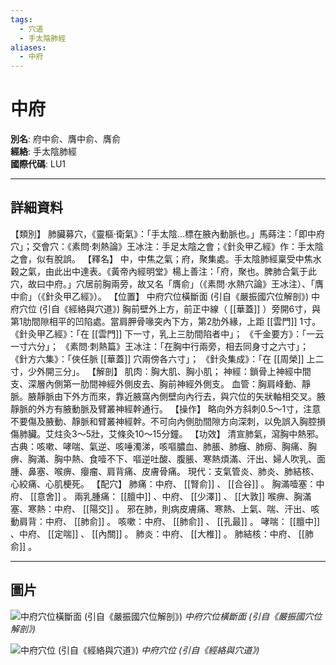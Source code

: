 ```yaml
---
tags:
  - 穴道
  - 手太陰肺經
aliases:
  - 中府
---
```


# 中府

**別名**: 府中俞、膺中俞、膺俞  
**經絡**: 手太陰肺經  
**國際代碼**: LU1  

---

## 詳細資料
【類別】
肺臟募穴，《靈樞‧衛氣》：「手太陰…標在腋內動脈也。」馬蒔注：「即中府穴」；交會穴：《素問‧刺熱論》王冰注：手足太陰之會；《針灸甲乙經》作：手太陰之會，似有脫誤。
【釋名】
中，中焦之氣；府，聚集處。手太陰肺經稟受中焦水穀之氣，由此出中達表。《黃帝內經明堂》楊上善注：「府，聚也。脾肺合氣于此穴，故曰中府。」穴居前胸兩旁，故又名「膺俞」（《素問‧水熱穴論》王冰注）、「膺中俞」（《針灸甲乙經》）。
【位置】
中府穴位橫斷面 (引自《嚴振國穴位解剖》)
中府穴位 (引自《經絡與穴道》)
胸前壁外上方，前正中線（ [[華蓋]] ）旁開6寸，與第1肋間隙相平的凹陷處。當肩胛骨喙突內下方，第2肋外緣，上距 [[雲門]] 1寸。
《針灸甲乙經》：「在 [[雲門]] 下一寸，乳上三肋間陷者中」；
《千金要方》：「一云一寸六分」；
《素問‧刺熱篇》王冰注：「在胸中行兩旁，相去同身寸之六寸」；
《針方六集》：「俠任脈 [[華蓋]] 穴兩傍各六寸」；
《針灸集成》：「在 [[周榮]] 上二寸，少外開三分」。
【解剖】
肌肉：胸大肌、胸小肌；
神經：鎖骨上神經中間支、深層內側第一肋間神經外側皮去、胸前神經外側支。
血管：胸肩峰動、靜脈。腋靜脈由下外方而來，靠近腋窩內側壁向內行去，與穴位的矢狀軸相交叉。腋靜脈的外方有腋動脈及臂叢神經幹通行。
【操作】
略向外方斜刺0.5～1寸，注意不要傷及腋動、靜脈和臂叢神經幹。不可向內側肋間隙方向深刺，以免誤入胸腔損傷肺臟。艾炷灸3～5壯，艾條灸10～15分鐘。
【功效】
清宣肺氣，瀉胸中熱邪。
古典：咳嗽、哮喘、氣逆、咳唾濁涕，咳嘔膿血、肺脹、肺癰、肺癆、胸痛、胸痹、胸滿、胸中熱、食噎不下、嘔逆吐酸、腹脹、寒熱煩滿、汗出、婦人吹乳、面腫、鼻塞、喉痹、癭瘤、肩背痛、皮膚骨痛。
現代：支氣管炎、肺炎、肺結核、心絞痛、心肌梗死。
【配穴】
肺痛：中府、 [[腎俞]] 、 [[合谷]] 。
胸滿噎塞：中府、 [[意舍]] 。
兩乳腫痛： [[膻中]] 、中府、 [[少澤]] 、 [[大敦]] 喉痹、胸滿塞、寒熱：中府、 [[陽交]] 。
邪在肺，則病皮膚痛、寒熱、上氣、喘、汗出、咳動肩背：中府、 [[肺俞]] 。
咳嗽：中府、 [[肺俞]] 、 [[孔最]] 。
哮喘： [[膻中]] 、中府、 [[定喘]] 、 [[內關]] 。
肺炎：中府、 [[大椎]] 。
肺結核：中府、 [[肺俞]] 。

---

## 圖片
![中府穴位橫斷面 (引自《嚴振國穴位解剖》)](https://yibian.hopto.org/pic/acu/norm/01/zhongfu(yen).jpg)
_中府穴位橫斷面 (引自《嚴振國穴位解剖》)_

![中府穴位 (引自《經絡與穴道》)](https://yibian.hopto.org/pic/acu/norm/01/zhongfu(j&a).jpg)
_中府穴位 (引自《經絡與穴道》)_

